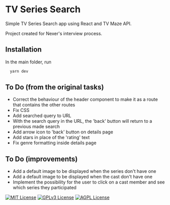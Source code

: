 # TV Series Search
Simple TV Series Search app using React and TV Maze API.

Project created for Nexer's interview process.

## Installation

In the main folder, run
```bash
  yarn dev
```    
## To Do (from the original tasks)
- Correct the behaviour of the header component to make it as a route that contains the other routes
- Fix CSS
- Add searched query to URL
- With the search query in the URL, the 'back' button will return to a previous made search
- Add arrow icon to 'back' button on details page
- Add stars in place of the 'rating' text
- Fix genre formatting inside details page

## To Do (improvements)
- Add a default image to be displayed when the series don't have one
- Add a default image to be displayed when the cast don't have one
- Implement the possibility for the user to click on a cast member and see which series they participated



[![MIT License](https://img.shields.io/badge/License-MIT-green.svg)](https://choosealicense.com/licenses/mit/)
[![GPLv3 License](https://img.shields.io/badge/License-GPL%20v3-yellow.svg)](https://opensource.org/licenses/)
[![AGPL License](https://img.shields.io/badge/license-AGPL-blue.svg)](http://www.gnu.org/licenses/agpl-3.0)

